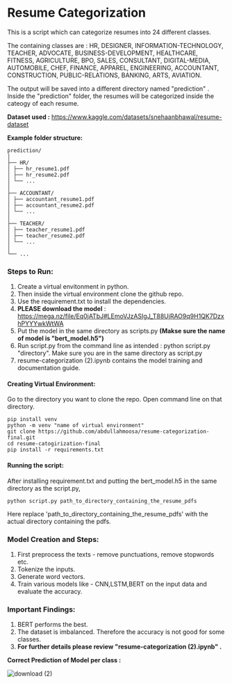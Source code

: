 # Resume Categorization

This is a script which can categorize resumes into 24 different classes. 

The containing classes are : HR, DESIGNER, INFORMATION-TECHNOLOGY, TEACHER, ADVOCATE, BUSINESS-DEVELOPMENT, HEALTHCARE, FITNESS, AGRICULTURE, BPO, SALES, CONSULTANT, DIGITAL-MEDIA, AUTOMOBILE, CHEF, FINANCE, APPAREL, ENGINEERING, ACCOUNTANT, CONSTRUCTION, PUBLIC-RELATIONS, BANKING, ARTS, AVIATION. 

The output will be saved into a different directory named "prediction" . Inside the "prediction" folder, the resumes will be categorized inside the cateogy of each resume.

**Dataset used :** https://www.kaggle.com/datasets/snehaanbhawal/resume-dataset

**Example folder structure:**

```
prediction/
│
├── HR/
│ ├── hr_resume1.pdf
│ ├── hr_resume2.pdf
│ └── ...
│
├── ACCOUNTANT/
│ ├── accountant_resume1.pdf
│ ├── accountant_resume2.pdf
│ └── ...
│
├── TEACHER/
│ ├── teacher_resume1.pdf
│ ├── teacher_resume2.pdf
│ └── ...
│
└── ...
```

### Steps to Run:
  1. Create a virtual envitonment in python.
  2. Then inside the virtual environment clone the github repo.
  3. Use the requirement.txt to install the dependencies.
  4. **PLEASE download the model** : https://mega.nz/file/Eq0jATbJ#LEmoVJzASIgJ_T88UjRAO9q9H1QK7DzxhPYYYwkWtWA
  5. Put the model in the same directory as scripts.py **(Makse sure the name of model is "bert_model.h5")**
  6. Run script.py from the command line as intended : python script.py "directory". Make sure you are in the same directory as script.py
  7. resume-categorization (2).ipynb contains the model training and documentation guide.

#### Creating Virtual Environment:
Go to the directory you want to clone the repo. 
Open command line on that directory.

  ``` command-line
pip install venv
python -m venv "name of virtual environment"
git clone https://github.com/abdullahmoosa/resume-categorization-final.git
cd resume-catogirization-final
pip install -r requirements.txt
```

#### Running the script:
After installing requirement.txt and putting the bert_model.h5 in the same directory as the script.py, 
```
python script.py path_to_directory_containing_the_resume_pdfs
```

Here replace 'path_to_directory_containing_the_resume_pdfs' with the actual directory containing the pdfs.

### Model Creation and Steps: 
  1. First preprocess the texts - remove punctuations, remove stopwords etc.
  2. Tokenize the inputs.
  3. Generate word vectors.
  4. Train various models like - CNN,LSTM,BERT on the input data and evaluate the accuracy.

### Important Findings:
  1. BERT performs the best.
  2. The dataset is imbalanced. Therefore the accuracy is not good for some classes.
  3. **For further details please review "resume-categorization (2).ipynb" .**

**Correct Prediction of Model per class :**

![download (2)](https://github.com/abdullahmoosa/resume-categorization-final/assets/67234038/b980e0d3-d960-46ca-9cd0-5dd4ae9e8731)


